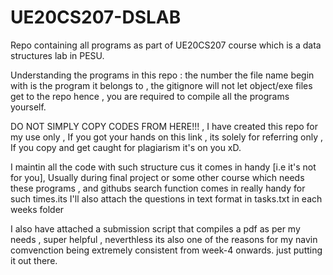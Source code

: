 # UE20CS207-DSLAB
Repo containing all programs as part of UE20CS207 course which is a data structures lab in PESU.

Understanding the programs in this repo : the number the file name begin with is the program it belongs to , the gitignore will not let object/exe files get to the repo hence , you are required to compile all the programs yourself.

DO NOT SIMPLY COPY CODES FROM HERE!!! , I have created this repo for my use only , If you got your hands on this link , its solely for referring only , If you copy and 
get caught for plagiarism it's on you xD.

I maintin all the code with such structure cus it comes in handy [i.e it's not for you], Usually during final project or some other course which needs these 
programs , and githubs search function comes in really handy for such times.its
I'll also attach the questions in text format in tasks.txt in each weeks folder


I also have attached a submission script that compiles a pdf as per my needs , super helpful , neverthless its also one of the reasons for my navin comvenction being extremely consistent from week-4 onwards. just putting it out there.

